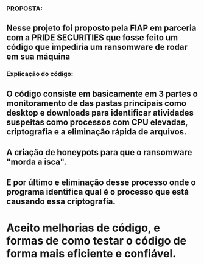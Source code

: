 ### PROPOSTA:
## Nesse projeto foi proposto pela FIAP em parceria com a PRIDE SECURITIES que fosse feito um código que impediria um ransomware de rodar em sua máquina

### Explicação do código:
## O código consiste em basicamente em 3 partes o monitoramento de das pastas principais como desktop e downloads para identificar atividades suspeitas como processos com CPU elevadas, criptografia e a eliminação rápida de arquivos.
## A criação de honeypots para que o ransomware "morda a isca".
## E por último e eliminação desse processo onde o programa identifica qual é o processo que está causando essa criptografia.

# Aceito melhorias de código, e formas de como testar o código de forma mais eficiente e confiável.
